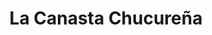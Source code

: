 ---
title: "La Canasta Chucureña"
url: /san-vicente-de-chucuri/la-canasta-chucurena/
shop: supermercado
---
